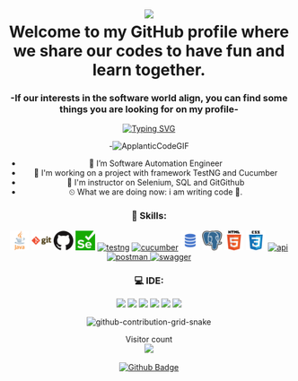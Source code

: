 <div align="center">
 <h1> <img src="https://gprm.itsvg.in/logo.png" width="80px"><br/>Welcome to my GitHub profile where we share our codes to have fun and learn together.</h1>




<h3 align="center"> -If our interests in the software world align, you can find some things you are looking for on my profile- </h3>

 <p align="center">
     <a href="https://git.io/typing-svg">
                <img src="https://readme-typing-svg.herokuapp.com?font=Fira+Code&pause=1000&width=435&lines=Full+Stack+Automation+Engineer!;MuzafferUgur" alt="Typing SVG" /></a>
  </p>
                                                                                               
                                                                                               
                                                                                               
 -![ApplanticCodeGIF](https://user-images.githubusercontent.com/111305287/229144935-e1a353f6-df4e-4b52-9ce4-122bcffd13ac.gif)
                                                                                               
                                                                                               
                                                                                               
                                                                                               
- 🔭 I’m Software Automation Engineer                                                                           
- 🌱 I'm working on a project with framework TestNG and Cucumber
- 🌱 I'm instructor on Selenium, SQL and GitGithub      
- ⏲ What we are doing now: i am writing code 🚀.



### 🚀 Skills:

[<img height="35" width="35" src="https://raw.githubusercontent.com/github/explore/5b3600551e122a3277c2c5368af2ad5725ffa9a1/topics/java/java.png">][java]
<img height="35" width="35" src="https://raw.githubusercontent.com/github/explore/5b3600551e122a3277c2c5368af2ad5725ffa9a1/topics/git/git.png">
[<img height="35" width="35" src="https://raw.githubusercontent.com/github/explore/5b3600551e122a3277c2c5368af2ad5725ffa9a1/topics/github/github.png">][github]
[<img height="35" width="35" src="https://raw.githubusercontent.com/github/explore/5b3600551e122a3277c2c5368af2ad5725ffa9a1/topics/selenium/selenium.png">][selenium]
<a href="https://testng.org/doc/" target="_blank"><img src="https://blogs.perficient.com/files/2014/08/TestNG.png" alt="testng" width="45" height="45" /></a>
[<img src="https://camo.githubusercontent.com/1ddd9fb2dbbafa4b0282cd20342f7bf9c6ce21bef5c3f5e0db7aa59c50f909b0/68747470733a2f2f656e637279707465642d74626e302e677374617469632e636f6d2f696d616765733f713d74626e3a414e643947635345466d6848766e365752626c3658696550595f7551484262565a557a5279744975514126757371703d434155" alt="cucumber" width="40" height="40" data-canonical-src="https://encrypted-tbn0.gstatic.com/images?q=tbn:ANd9GcSEFmhHvn6WRbl6XiePY_uQHBbVZUzRytIuQA&amp;usqp=CAU" style="max-width: 100%;">][cucumber]
[<img width="35" src="https://raw.githubusercontent.com/github/explore/80688e429a7d4ef2fca1e82350fe8e3517d3494d/topics/sql/sql.png" />][sql]
[<img width="35" src="https://raw.githubusercontent.com/github/explore/80688e429a7d4ef2fca1e82350fe8e3517d3494d/topics/postgresql/postgresql.png" />][postgresql]
[<img height="35" width="35" src="https://raw.githubusercontent.com/github/explore/5b3600551e122a3277c2c5368af2ad5725ffa9a1/topics/html/html.png">][html]
<img src="https://raw.githubusercontent.com/devicons/devicon/master/icons/css3/css3-original-wordmark.svg" alt="css3" width="35" height="35" />
<a href="https://www.api.com" target="_blank" rel="noreferrer"> <img src="https://encrypted-tbn0.gstatic.com/images?q=tbn:ANd9GcQFpswKqlwex1UtYOHT6cWIVsJ3dQfEg__lFQ&usqp=CAU" alt="api" width="30" height="30"/> </a>
<a href="https://postman.com" target="_blank" rel=”noopener”> <img src="https://www.vectorlogo.zone/logos/getpostman/getpostman-icon.svg" alt="postman" width="30" height="30"/> </a>
<a href="https://swagger.io/" target="_blank" rel=”noopener”> <img src="https://encrypted-tbn0.gstatic.com/images?q=tbn:ANd9GcT2-qHhkU65OgRkaxFh1vRF4ycDfUOznjs7cEu5aXbMwWCYpNUMNPfDcL9Fox0a3_mbtAY&usqp=CAU" alt="swagger" width="30" height="30"/> </a>



[vsCode]: https://code.visualstudio.com/
[java]: https://www.java.com/
[selenium]: https://www.selenium.dev/
[postgresql]: https://www.postgresql.org/
[sql]: https://www.w3schools.com/sql/
[html]: https://www.w3schools.com/html/
[github]: https://https://github.com/AliihsanSen
[cucumber]: https://cucumber.io/


### 💻 IDE:
![](https://img.shields.io/badge/Editor-Eclipse-informational?style=flat&logo=eclipse&logoColor=white&color=blue)
![](https://img.shields.io/badge/Editor-IntellijIdea-informational?style=flat&logo=intellijidea&logoColor=white&color=orange)
![](https://img.shields.io/badge/Editor-VisualStudioCode-informational?style=flat&logo=visualstudiocode&logoColor=white&color=green)
![](https://img.shields.io/badge/Editor-Jira-informational?style=flat&logo=Jira&logoColor=white&color=peach)
![](https://img.shields.io/badge/API-Swagger-informational?style=flat&logo=swagger&logoColor=white&color=yellow)
![](https://img.shields.io/badge/API-Postman-informational?style=flat&logo=postman&logoColor=white&color=purple)



![github-contribution-grid-snake](https://user-images.githubusercontent.com/111094912/192098018-b1d8de39-fbc5-4831-aad0-177a57021cb1.gif)


  <p align="center"> 
  Visitor count<br>
   <img src="https://profile-counter.glitch.me/AliihsanSen/count.svg" />
</p>

[![Github Badge](https://img.shields.io/badge/-Github-000?style=quare&labelColor=000&logo=Github&logoColor=white&link=link)](link)
